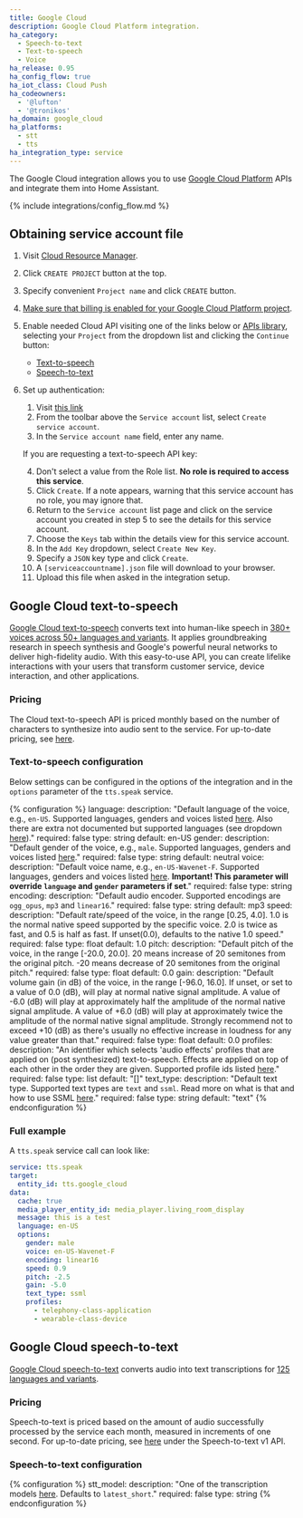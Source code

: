 ```yaml
---
title: Google Cloud
description: Google Cloud Platform integration.
ha_category:
  - Speech-to-text
  - Text-to-speech
  - Voice
ha_release: 0.95
ha_config_flow: true
ha_iot_class: Cloud Push
ha_codeowners:
  - '@lufton'
  - '@tronikos'
ha_domain: google_cloud
ha_platforms:
  - stt
  - tts
ha_integration_type: service
---
```


The Google Cloud integration allows you to use [Google Cloud Platform](https://cloud.google.com/) APIs and integrate them into Home Assistant.

{% include integrations/config_flow.md %}

## Obtaining service account file

1. Visit [Cloud Resource Manager](https://console.cloud.google.com/cloud-resource-manager).
2. Click `CREATE PROJECT` button at the top.
3. Specify convenient `Project name` and click `CREATE` button.
4. [Make sure that billing is enabled for your Google Cloud Platform project](https://cloud.google.com/billing/docs/how-to/modify-project).
5. Enable needed Cloud API visiting one of the links below or [APIs library](https://console.cloud.google.com/apis/library), selecting your `Project` from the dropdown list and clicking the `Continue` button:


    - [Text-to-speech](https://console.cloud.google.com/flows/enableapi?apiid=texttospeech.googleapis.com)
    - [Speech-to-text](https://console.cloud.google.com/flows/enableapi?apiid=speech.googleapis.com)
6. Set up authentication:

    1. Visit [this link](https://console.cloud.google.com/apis/credentials/serviceaccountkey)
    2. From the toolbar above the `Service account` list, select `Create service account`.
    3. In the `Service account name` field, enter any name.

    If you are requesting a text-to-speech API key:

    4. Don't select a value from the Role list. **No role is required to access this service**.
    5. Click `Create`. If a note appears, warning that this service account has no role, you may ignore that.
    6. Return to the `Service account` list page and click on the service account you created in step 5 to see the details for this service account.
    7. Choose the `Keys` tab within the details view for this service account.
    8. In the `Add Key` dropdown, select `Create New Key`.
    9. Specify a `JSON` key type  and click `Create`.
    10. A `[serviceaccountname].json` file will download to your browser.
    11. Upload this file when asked in the integration setup.


## Google Cloud text-to-speech

[Google Cloud text-to-speech](https://cloud.google.com/text-to-speech/) converts text into human-like speech in [380+ voices across 50+ languages and variants](https://cloud.google.com/text-to-speech/docs/voices). It applies groundbreaking research in speech synthesis and Google's powerful neural networks to deliver high-fidelity audio. With this easy-to-use API, you can create lifelike interactions with your users that transform customer service, device interaction, and other applications.

### Pricing

The Cloud text-to-speech API is priced monthly based on the number of characters to synthesize into audio sent to the service. For up-to-date pricing, see [here](https://cloud.google.com/text-to-speech/pricing).

### Text-to-speech configuration

Below settings can be configured in the options of the integration and in the `options` parameter of the `tts.speak` service.

{% configuration %}
language:
  description: "Default language of the voice, e.g.,  `en-US`. Supported languages, genders and voices listed [here](https://cloud.google.com/text-to-speech/docs/voices). Also there are extra not documented but supported languages (see dropdown [here](https://cloud.google.com/text-to-speech/#streaming_demo_section))."
  required: false
  type: string
  default: en-US
gender:
  description: "Default gender of the voice, e.g.,  `male`. Supported languages, genders and voices listed [here](https://cloud.google.com/text-to-speech/docs/voices)."
  required: false
  type: string
  default: neutral
voice:
  description: "Default voice name, e.g.,  `en-US-Wavenet-F`. Supported languages, genders and voices listed [here](https://cloud.google.com/text-to-speech/docs/voices). **Important! This parameter will override `language` and `gender` parameters if set**."
  required: false
  type: string
encoding:
  description: "Default audio encoder. Supported encodings are `ogg_opus`, `mp3` and `linear16`."
  required: false
  type: string
  default: mp3
speed:
  description: "Default rate/speed of the voice, in the range [0.25, 4.0]. 1.0 is the normal native speed supported by the specific voice. 2.0 is twice as fast, and 0.5 is half as fast. If unset(0.0), defaults to the native 1.0 speed."
  required: false
  type: float
  default: 1.0
pitch:
  description: "Default pitch of the voice, in the range [-20.0, 20.0]. 20 means increase of 20 semitones from the original pitch. -20 means decrease of 20 semitones from the original pitch."
  required: false
  type: float
  default: 0.0
gain:
  description: "Default volume gain (in dB) of the voice, in the range [-96.0, 16.0]. If unset, or set to a value of 0.0 (dB), will play at normal native signal amplitude. A value of -6.0 (dB) will play at approximately half the amplitude of the normal native signal amplitude. A value of +6.0 (dB) will play at approximately twice the amplitude of the normal native signal amplitude. Strongly recommend not to exceed +10 (dB) as there's usually no effective increase in loudness for any value greater than that."
  required: false
  type: float
  default: 0.0
profiles:
  description: "An identifier which selects 'audio effects' profiles that are applied on (post synthesized) text-to-speech. Effects are applied on top of each other in the order they are given. Supported profile ids listed [here](https://cloud.google.com/text-to-speech/docs/audio-profiles)."
  required: false
  type: list
  default: "[]"
text_type:
  description: "Default text type. Supported text types are `text` and `ssml`. Read more on what is that and how to use SSML [here](https://cloud.google.com/text-to-speech/docs/ssml)."
  required: false
  type: string
  default: "text"
{% endconfiguration %}

### Full example

A `tts.speak` service call can look like:

```yaml
service: tts.speak
target:
  entity_id: tts.google_cloud
data:
  cache: true
  media_player_entity_id: media_player.living_room_display
  message: this is a test
  language: en-US
  options:
    gender: male
    voice: en-US-Wavenet-F
    encoding: linear16
    speed: 0.9
    pitch: -2.5
    gain: -5.0
    text_type: ssml
    profiles:
      - telephony-class-application
      - wearable-class-device
```

## Google Cloud speech-to-text

[Google Cloud speech-to-text](https://cloud.google.com/speech-to-text) converts audio into text transcriptions for [125 languages and variants](https://cloud.google.com/speech-to-text/docs/speech-to-text-supported-languages).

### Pricing

Speech-to-text is priced based on the amount of audio successfully processed by the service each month, measured in increments of one second. For up-to-date pricing, see [here](https://cloud.google.com/speech-to-text/pricing) under the Speech-to-text v1 API.

### Speech-to-text configuration

{% configuration %}
stt_model:
  description: "One of the transcription models [here](https://cloud.google.com/speech-to-text/docs/transcription-model). Defaults to `latest_short`."
  required: false
  type: string
{% endconfiguration %}
